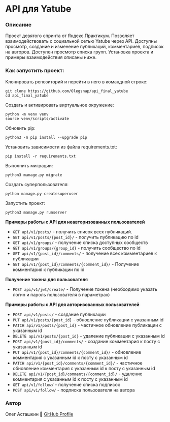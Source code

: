 # API для Yatube

### Описание
Проект девятого спринта от Яндекс.Практикум. Позволяет взаимодействовать с социальной сетью Yatube через API. Доступны просмотр, создание и изменение публикаций, комментариев, подписок на авторов. Доступен просмотр списка групп. Установка проекта и примеры взаимодействия описаны ниже.

### Как запустить проект:
Клонировать репозиторий и перейти в него в командной строке:
```
git clone https://github.com/Olegsnap/api_final_yatube
cd api_final_yatube
```
Cоздать и активировать виртуальное окружение:
```
python -m venv venv
source venv/scripts/activate
```
Обновить pip:
```
python3 -m pip install --upgrade pip
```
Установить зависимости из файла requirements.txt:
```
pip install -r requirements.txt
```
Выполнить миграции:
```
python3 manage.py migrate
```
Создать суперпользователя:
```
python manage.py createsuperuser
```
Запустить проект:
```
python3 manage.py runserver
```

**Примеры работы с API для неавторизованных пользователей**
- ```GET api/v1/posts/``` - получить список всех публикаций.
- ```GET api/v1/posts/{post_id}/``` - получить публикацию по id
- ```GET api/v1/groups/``` - получение списка доступных сообществ
- ```GET api/v1/groups/{group_id}``` - получить сообщество по id
- ```GET api/v1/{post_id}/comments/``` - получение всех комментариев к публикации
- ```GET api/v1/{post_id}/comments/{comment_id}/``` - Получение комментария к публикации по id

**Получение токена для пользователя**
- ```POST api/v1/jwt/create/``` - Получение токена (необходимо указать логин и пароль пользователя в параметрах)

**Примеры работы с API для авторизованных пользователей**
- ```POST api/v1/posts/``` - создание публикации
- ```PUT api/v1/posts/{post_id}``` - обновление публикации с указанным id
- ```PATCH api/v1/posts/{post_id}``` - частичное обновление публикации с указанным id
- ```DELETE api/v1/posts/{post_id}``` - удаление публикации с указанным id
- ```POST api/v1/{post_id}/comments/``` - создание комментария к посту с указанным id 
- ```PUT api/v1/{post_id}/comments/{comment_id}/``` - обновление комментария с указанным id к посту с указанным id 
- ```PATCH api/v1/{post_id}/comments/{comment_id}/``` - частичное обновление комментария с указанным id к посту с указанным id 
- ```DELETE api/v1/{post_id}/comments/{comment_id}/``` - удаление комментария с указанным id к посту с указанным id 
- ```GET api/v1/follow/``` - получение списка подписок
- ```POST api/v1/follow/``` - подписка пользователя на автора

### Автор
Олег Асташкин :koala:
[GitHub Profile](https://github.com/Olegsnap)
